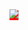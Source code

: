 <a href="https://github.com/devxb/gitanimals" style="background-color: Red;">
<img src="https://render.gitanimals.org/farms/powerkyungil"/>
</a>
